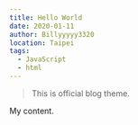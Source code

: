```yaml
---
title: Hello World
date: 2020-01-11
author: Billyyyyy3320
location: Taipei  
tags: 
  - JavaScript
  - html
---
```


> This is official blog theme.

My content.
